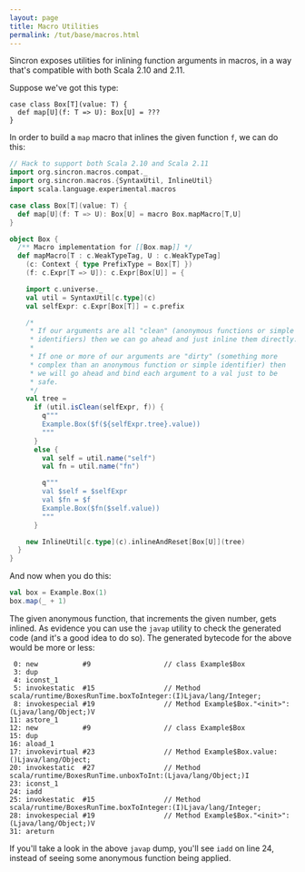 ```yaml
---
layout: page
title: Macro Utilities
permalink: /tut/base/macros.html
---
```


Sincron exposes utilities for inlining function arguments in macros,
in a way that's compatible with both Scala 2.10 and 2.11.

Suppose we've got this type:

```tut:silent
case class Box[T](value: T) {
  def map[U](f: T => U): Box[U] = ???
}
```

In order to build a `map` macro that inlines the given function `f`, 
we can do this:

```scala
// Hack to support both Scala 2.10 and Scala 2.11
import org.sincron.macros.compat._
import org.sincron.macros.{SyntaxUtil, InlineUtil}
import scala.language.experimental.macros

case class Box[T](value: T) {
  def map[U](f: T => U): Box[U] = macro Box.mapMacro[T,U]
}

object Box {
  /** Macro implementation for [[Box.map]] */
  def mapMacro[T : c.WeakTypeTag, U : c.WeakTypeTag]
    (c: Context { type PrefixType = Box[T] })
    (f: c.Expr[T => U]): c.Expr[Box[U]] = {

    import c.universe._
    val util = SyntaxUtil[c.type](c)
    val selfExpr: c.Expr[Box[T]] = c.prefix

    /*
     * If our arguments are all "clean" (anonymous functions or simple
     * identifiers) then we can go ahead and just inline them directly.
     *
     * If one or more of our arguments are "dirty" (something more
     * complex than an anonymous function or simple identifier) then
     * we will go ahead and bind each argument to a val just to be
     * safe.
     */
    val tree =
      if (util.isClean(selfExpr, f)) {
        q"""
        Example.Box($f(${selfExpr.tree}.value))
        """
      }
      else {
        val self = util.name("self")
        val fn = util.name("fn")

        q"""
        val $self = $selfExpr
        val $fn = $f
        Example.Box($fn($self.value))
        """
      }

    new InlineUtil[c.type](c).inlineAndReset[Box[U]](tree)
  }
}
```

And now when you do this:

```scala
val box = Example.Box(1)
box.map(_ + 1)
```

The given anonymous function, that increments the given number, gets inlined. 
As evidence you can use the `javap` utility to check the generated code (and it's a good
idea to do so). The generated bytecode for the above would be more or less:

```
 0: new           #9                  // class Example$Box
 3: dup
 4: iconst_1
 5: invokestatic  #15                 // Method scala/runtime/BoxesRunTime.boxToInteger:(I)Ljava/lang/Integer;
 8: invokespecial #19                 // Method Example$Box."<init>":(Ljava/lang/Object;)V
11: astore_1
12: new           #9                  // class Example$Box
15: dup
16: aload_1
17: invokevirtual #23                 // Method Example$Box.value:()Ljava/lang/Object;
20: invokestatic  #27                 // Method scala/runtime/BoxesRunTime.unboxToInt:(Ljava/lang/Object;)I
23: iconst_1
24: iadd
25: invokestatic  #15                 // Method scala/runtime/BoxesRunTime.boxToInteger:(I)Ljava/lang/Integer;
28: invokespecial #19                 // Method Example$Box."<init>":(Ljava/lang/Object;)V
31: areturn
```

If you'll take a look in the above `javap` dump, you'll see `iadd` on line 24, instead
of seeing some anonymous function being applied.